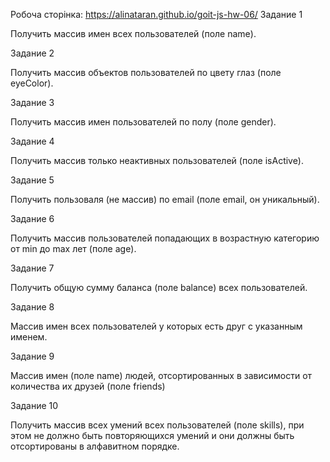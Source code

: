 Робоча сторінка: https://alinataran.github.io/goit-js-hw-06/
Задание 1

Получить массив имен всех пользователей (поле name).

Задание 2

Получить массив объектов пользователей по цвету глаз (поле eyeColor).

Задание 3

Получить массив имен пользователей по полу (поле gender).

Задание 4

Получить массив только неактивных пользователей (поле isActive).

Задание 5

Получить пользоваля (не массив) по email (поле email, он уникальный).

Задание 6

Получить массив пользователей попадающих в возрастную категорию от min до max лет (поле age).

Задание 7

Получить общую сумму баланса (поле balance) всех пользователей.

Задание 8

Массив имен всех пользователей у которых есть друг с указанным именем.

Задание 9

Массив имен (поле name) людей, отсортированных в зависимости от количества их друзей (поле friends)

Задание 10

Получить массив всех умений всех пользователей (поле skills), при этом не должно быть повторяющихся умений и они должны быть отсортированы в алфавитном порядке.
